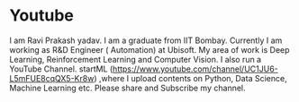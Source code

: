 # Youtube
I am Ravi Prakash yadav. I am a graduate from IIT Bombay. Currently I am working as R&D Engineer ( Automation) at Ubisoft. My area of work is Deep Learning, Reinforcement Learning and Computer Vision. I also run a YouTube Channel. startML (https://www.youtube.com/channel/UC1JU6-L5mFUE8cqQX5-Kr8w) ,where I upload contents on Python, Data Science, Machine Learning etc. Please share and Subscribe my channel.

